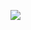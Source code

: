 
![](https://github.com/RemoveFire/Example_Python/blob/main/Platform_Game/src/Rec_git_RemoveFire.gif)
